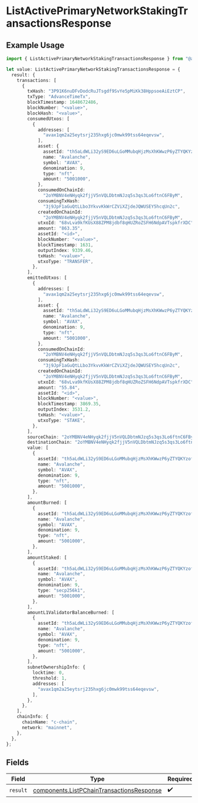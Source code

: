 # ListActivePrimaryNetworkStakingTransactionsResponse

## Example Usage

```typescript
import { ListActivePrimaryNetworkStakingTransactionsResponse } from "@avalanche-sdk/data/models/operations";

let value: ListActivePrimaryNetworkStakingTransactionsResponse = {
  result: {
    transactions: [
      {
        txHash: "3P91K6nuDFvDodcRuJTsgdf9SvYe5pMiKk38HppsoeAiEztCP",
        txType: "AdvanceTimeTx",
        blockTimestamp: 1648672486,
        blockNumber: "<value>",
        blockHash: "<value>",
        consumedUtxos: [
          {
            addresses: [
              "avax1qm2a25eytsrj235hxg6jc0mwk99tss64eqevsw",
            ],
            asset: {
              assetId: "th5aLdWLi32yS9ED6uLGoMMubqHjzMsXhKWwzP6yZTYQKYzof",
              name: "Avalanche",
              symbol: "AVAX",
              denomination: 9,
              type: "nft",
              amount: "5001000",
            },
            consumedOnChainId:
              "2oYMBNV4eNHyqk2fjjV5nVQLDbtmNJzq5s3qs3Lo6ftnC6FByM",
            consumingTxHash:
              "3j9JpF1aGuQtLLbo3YkvvKkWrCZViXZjdeJQWUSEY5hcqUn2c",
            createdOnChainId:
              "2oYMBNV4eNHyqk2fjjV5nVQLDbtmNJzq5s3qs3Lo6ftnC6FByM",
            utxoId: "68vLva9kfKUsX88ZPM8jdbf8qHUZRoZSFH6NdpAVTspkfrXDC",
            amount: "863.35",
            assetId: "<id>",
            blockNumber: "<value>",
            blockTimestamp: 1631,
            outputIndex: 9339.46,
            txHash: "<value>",
            utxoType: "TRANSFER",
          },
        ],
        emittedUtxos: [
          {
            addresses: [
              "avax1qm2a25eytsrj235hxg6jc0mwk99tss64eqevsw",
            ],
            asset: {
              assetId: "th5aLdWLi32yS9ED6uLGoMMubqHjzMsXhKWwzP6yZTYQKYzof",
              name: "Avalanche",
              symbol: "AVAX",
              denomination: 9,
              type: "nft",
              amount: "5001000",
            },
            consumedOnChainId:
              "2oYMBNV4eNHyqk2fjjV5nVQLDbtmNJzq5s3qs3Lo6ftnC6FByM",
            consumingTxHash:
              "3j9JpF1aGuQtLLbo3YkvvKkWrCZViXZjdeJQWUSEY5hcqUn2c",
            createdOnChainId:
              "2oYMBNV4eNHyqk2fjjV5nVQLDbtmNJzq5s3qs3Lo6ftnC6FByM",
            utxoId: "68vLva9kfKUsX88ZPM8jdbf8qHUZRoZSFH6NdpAVTspkfrXDC",
            amount: "55.84",
            assetId: "<id>",
            blockNumber: "<value>",
            blockTimestamp: 3869.35,
            outputIndex: 3531.2,
            txHash: "<value>",
            utxoType: "STAKE",
          },
        ],
        sourceChain: "2oYMBNV4eNHyqk2fjjV5nVQLDbtmNJzq5s3qs3Lo6ftnC6FByM",
        destinationChain: "2oYMBNV4eNHyqk2fjjV5nVQLDbtmNJzq5s3qs3Lo6ftnC6FByM",
        value: [
          {
            assetId: "th5aLdWLi32yS9ED6uLGoMMubqHjzMsXhKWwzP6yZTYQKYzof",
            name: "Avalanche",
            symbol: "AVAX",
            denomination: 9,
            type: "nft",
            amount: "5001000",
          },
        ],
        amountBurned: [
          {
            assetId: "th5aLdWLi32yS9ED6uLGoMMubqHjzMsXhKWwzP6yZTYQKYzof",
            name: "Avalanche",
            symbol: "AVAX",
            denomination: 9,
            type: "nft",
            amount: "5001000",
          },
        ],
        amountStaked: [
          {
            assetId: "th5aLdWLi32yS9ED6uLGoMMubqHjzMsXhKWwzP6yZTYQKYzof",
            name: "Avalanche",
            symbol: "AVAX",
            denomination: 9,
            type: "secp256k1",
            amount: "5001000",
          },
        ],
        amountL1ValidatorBalanceBurned: [
          {
            assetId: "th5aLdWLi32yS9ED6uLGoMMubqHjzMsXhKWwzP6yZTYQKYzof",
            name: "Avalanche",
            symbol: "AVAX",
            denomination: 9,
            type: "nft",
            amount: "5001000",
          },
        ],
        subnetOwnershipInfo: {
          locktime: 0,
          threshold: 1,
          addresses: [
            "avax1qm2a25eytsrj235hxg6jc0mwk99tss64eqevsw",
          ],
        },
      },
    ],
    chainInfo: {
      chainName: "c-chain",
      network: "mainnet",
    },
  },
};
```

## Fields

| Field                                                                                                  | Type                                                                                                   | Required                                                                                               | Description                                                                                            |
| ------------------------------------------------------------------------------------------------------ | ------------------------------------------------------------------------------------------------------ | ------------------------------------------------------------------------------------------------------ | ------------------------------------------------------------------------------------------------------ |
| `result`                                                                                               | [components.ListPChainTransactionsResponse](../../models/components/listpchaintransactionsresponse.md) | :heavy_check_mark:                                                                                     | N/A                                                                                                    |